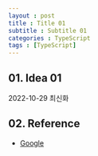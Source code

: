 ```yaml
---
layout : post
title : Title 01
subtitle : Subtitle 01
categories : TypeScript
tags : [TypeScript]
---
```


## 01. Idea 01
2022-10-29 최신화

## 02. Reference
- [Google](https://www.google.com/)